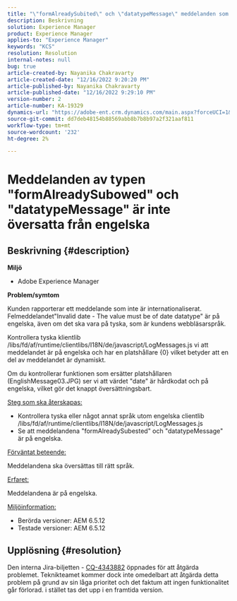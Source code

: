 ```yaml
---
title: "\"formAlreadySubited\" och \"datatypeMessage\" meddelanden som inte har översatts från engelska"
description: Beskrivning
solution: Experience Manager
product: Experience Manager
applies-to: "Experience Manager"
keywords: "KCS"
resolution: Resolution
internal-notes: null
bug: true
article-created-by: Nayanika Chakravarty
article-created-date: "12/16/2022 9:20:20 PM"
article-published-by: Nayanika Chakravarty
article-published-date: "12/16/2022 9:29:10 PM"
version-number: 2
article-number: KA-19329
dynamics-url: "https://adobe-ent.crm.dynamics.com/main.aspx?forceUCI=1&pagetype=entityrecord&etn=knowledgearticle&id=3ef53070-877d-ed11-81ac-6045bd006079"
source-git-commit: dd7deb48154b88569abb8b7b8b97a2f321aaf811
workflow-type: tm+mt
source-wordcount: '232'
ht-degree: 2%

---
```


# Meddelanden av typen &quot;formAlreadySubowed&quot; och &quot;datatypeMessage&quot; är inte översatta från engelska

## Beskrivning {#description}


<b>Miljö</b>

- Adobe Experience Manager

<b>Problem/symtom</b>

Kunden rapporterar ett meddelande som inte är internationaliserat. Felmeddelandet&quot;Invalid date - The value must be of date datatype&quot; är på engelska, även om det ska vara på tyska, som är kundens webbläsarspråk.

Kontrollera tyska klientlib /libs/fd/af/runtime/clientlibs/I18N/de/javascript/LogMessages.js vi att meddelandet är på engelska och har en platshållare {0} vilket betyder att en del av meddelandet är dynamiskt.

Om du kontrollerar funktionen som ersätter platshållaren (EnglishMessage03.JPG) ser vi att värdet &quot;date&quot; är hårdkodat och på engelska, vilket gör det knappt översättningsbart.

<u>Steg som ska återskapas:</u>

- Kontrollera tyska eller något annat språk utom engelska clientlib /libs/fd/af/runtime/clientlibs/I18N/de/javascript/LogMessages.js
- Se att meddelandena &quot;formAlreadySubested&quot; och &quot;datatypeMessage&quot; är på engelska.


<u>Förväntat beteende:</u>

Meddelandena ska översättas till rätt språk.

<u>Erfaret:</u>

Meddelandena är på engelska.

<u>Miljöinformation:</u>

- Berörda versioner: AEM 6.5.12
- Testade versioner: AEM 6.5.12



## Upplösning {#resolution}


Den interna Jira-biljetten - [CQ-4343882](https://jira.corp.adobe.com/browse/CQ-4343882) öppnades för att åtgärda problemet. Teknikteamet kommer dock inte omedelbart att åtgärda detta problem på grund av sin låga prioritet och det faktum att ingen funktionalitet går förlorad. i stället tas det upp i en framtida version.
